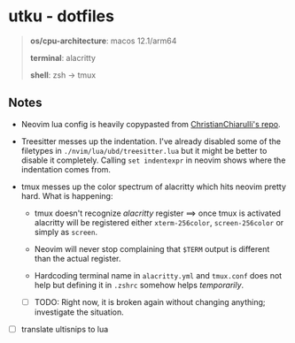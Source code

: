 # utku - dotfiles

> **os/cpu-architecture**: macos 12.1/arm64
> 
> **terminal**: alacritty
> 
> **shell**: zsh -> tmux

## Notes

* Neovim lua config is heavily copypasted from [ChristianChiarulli's repo](https://github.com/LunarVim/Neovim-from-scratch).

* Treesitter messes up the indentation. I've already disabled some of the
  filetypes in `./nvim/lua/ubd/treesitter.lua` but it might be better to disable
  it completely. Calling `set indentexpr` in neovim shows where the indentation
  comes from.

* tmux messes up the color spectrum of alacritty which hits neovim pretty hard.
  What is happening:

  * tmux doesn't recognize *alacritty* register ==> once tmux is activated
    alacritty will be registered either `xterm-256color`, `screen-256color` or
    simply as `screen`.
  
  * Neovim will never stop complaining that `$TERM` output is different than the
    actual register.

  * Hardcoding terminal name in `alacritty.yml` and `tmux.conf` does not help
    but defining it in `.zshrc` somehow helps *temporarily*.

  * [ ] TODO: Right now, it is broken again without changing anything; investigate
    the situation.

* [ ] translate ultisnips to lua

